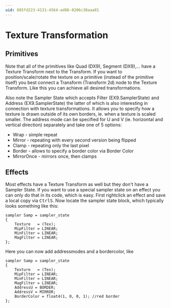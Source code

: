 ```yaml
---
uid: 885fd223-4131-4564-ad86-0206c38aaa81
---
```


# Texture Transformation
## Primitives
Note that all of the primitives like <span class="node">Quad (DX9)</span>, <span class="node">Segment (DX9)</span>,... have a <span class="pin">Texture Transform</span> next to the <span class="pin">Transform</span>. If you want to position/scale/rotate the texture on a primitive (instead of the primitive itself) you best connect a <span class="node">Transform (Transform 2d)</span> node to the <span class="pin">Texture Transform</span>. Like this you can achieve all desired transformations.   

Also note the <span class="pin">Sampler State</span> which accepts <span class="node">Filter (EX9.SamplerState)</span> and <span class="node">Address (EX9.SamplerState)</span> the latter of which is also interesting in connection with texture transformations. It allows you to specify how a texture is drawn outside of its own borders, ie. when a texture is scaled smaller. The address mode can be specified for U and V (ie. horizontal and vertical direction) separately and take one of 5 options:  
* Wrap - simple repeat  
* Mirror - repeating with every second version being flipped  
* Clamp - repeating only the last pixel  
* Border - allows to specify a border color via <span class="pin">Border Color</span>  
* MirrorOnce - mirrors once, then clamps  


## Effects
Most effects have a <span class="pin">Texture Transform</span> as well but they don't have a <span class="pin">Sampler State</span>. If you want to use a special sampler state on an effect you can only do that in its code, which is easy. First rightclick an effect and save a local copy via <span class="keyseq"><kbd>Ctrl</kbd><kbd>S</kbd></span>. Now locate the sampler state block, which typically looks something like this:  

```  
sampler Samp = sampler_state  
{  
    Texture   = (Tex); 
    MipFilter = LINEAR;
    MinFilter = LINEAR;
    MagFilter = LINEAR;
};  

```  

Here you can now add addressmodes and a bordercolor, like  
```  
sampler Samp = sampler_state   
{  
    Texture   = (Tex);          
    MipFilter = LINEAR;         
    MinFilter = LINEAR;
    MagFilter = LINEAR;
    AddressU = BORDER;
    AddressV = MIRROR;
    BorderColor = float4(1, 0, 0, 1); //red border
};  

```